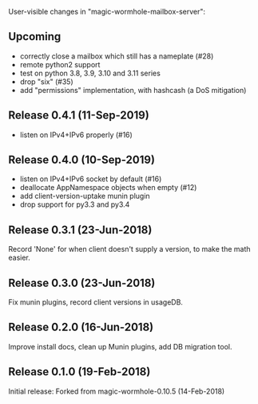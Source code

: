 
User-visible changes in "magic-wormhole-mailbox-server":

## Upcoming

* correctly close a mailbox which still has a nameplate (#28)
* remote python2 support
* test on python 3.8, 3.9, 3.10 and 3.11 series
* drop "six" (#35)
* add "permissions" implementation, with hashcash (a DoS mitigation)


## Release 0.4.1 (11-Sep-2019)

* listen on IPv4+IPv6 properly (#16)


## Release 0.4.0 (10-Sep-2019)

* listen on IPv4+IPv6 socket by default (#16)
* deallocate AppNamespace objects when empty (#12)
* add client-version-uptake munin plugin
* drop support for py3.3 and py3.4


## Release 0.3.1 (23-Jun-2018)

Record 'None' for when client doesn't supply a version, to make the math
easier.


## Release 0.3.0 (23-Jun-2018)

Fix munin plugins, record client versions in usageDB.


## Release 0.2.0 (16-Jun-2018)

Improve install docs, clean up Munin plugins, add DB migration tool.


## Release 0.1.0 (19-Feb-2018)

Initial release: Forked from magic-wormhole-0.10.5 (14-Feb-2018)
